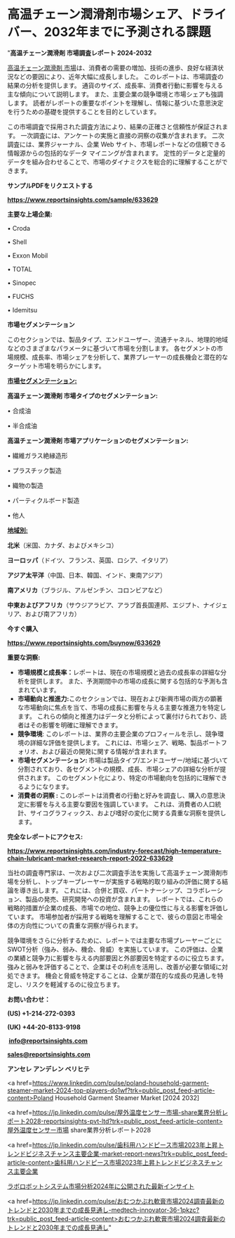# 高温チェーン潤滑剤市場シェア、ドライバー、2032年までに予測される課題

"<strong>高温チェーン潤滑剤 市場調査レポート 2024-2032</strong>

<a href=https://www.reportsinsights.com/sample/633629>高温チェーン潤滑剤 市場</a>は、消費者の需要の増加、技術の進歩、良好な経済状況などの要因により、近年大幅に成長しました。 このレポートは、市場調査の結果の分析を提供します。 通貨のサイズ、成長率、消費者行動に影響を与える主な傾向について説明します。 また、主要企業の競争環境と市場シェアも強調します。 読者がレポートの重要なポイントを理解し、情報に基づいた意思決定を行うための基礎を提供することを目的としています。

この市場調査で採用された調査方法により、結果の正確さと信頼性が保証されます。 一次調査には、アンケートの実施と直接の洞察の収集が含まれます。 二次調査には、業界ジャーナル、企業 Web サイト、市場レポートなどの信頼できる情報源からの包括的なデータ マイニングが含まれます。 定性的データと定量的データを組み合わせることで、市場のダイナミクスを総合的に理解することができます。

<strong><b>サンプルPDFをリクエストする</b></strong>

<a href=https://www.reportsinsights.com/sample/633629><strong><u>https://www.reportsinsights.com/sample/633629</u></strong></a>

<strong>主要な上場企業:</strong>

• Croda

• Shell

• Exxon Mobil

• TOTAL

• Sinopec

• FUCHS

• Idemitsu

<strong>市場セグメンテーション</strong>

このセクションでは、製品タイプ、エンドユーザー、流通チャネル、地理的地域などのさまざまなパラメータに基づいて市場を分割します。 各セグメントの市場規模、成長率、市場シェアを分析して、業界プレーヤーの成長機会と潜在的なターゲット市場を明らかにします。

<strong><u>市場セグメンテーション</u></strong><strong><u>:</u></strong>

<strong>高温チェーン潤滑剤 市場タイプのセグメンテーション:</strong>

• 合成油

• 半合成油

<strong>高温チェーン潤滑剤 市場アプリケーションのセグメンテーション:</strong>

• 繊維ガラス絶縁造形

• プラスチック製造

• 織物の製造

• パーティクルボード製造

• 他人

<strong><u>地域別</u></strong><strong><u>:</u></strong>

<strong>北米</strong>（米国、カナダ、およびメキシコ）

<strong>ヨーロッパ</strong>（ドイツ、フランス、英国、ロシア、イタリア）

<strong>アジア太平洋</strong>（中国、日本、韓国、インド、東南アジア）

<strong>南アメリカ</strong>（ブラジル、アルゼンチン、コロンビアなど）

<strong>中東およびアフリカ</strong>（サウジアラビア、アラブ首長国連邦、エジプト、ナイジェリア、および南アフリカ）

<strong>今すぐ購入</strong>

<a href=https://www.reportsinsights.com/buynow/633629><strong><u>https://www.reportsinsights.com/buynow/633629</u></strong></a>

<strong>重要な洞察:</strong>
<ul>
  <li><strong>市場規模と成長率：</strong>レポートは、現在の市場規模と過去の成長率の詳細な分析を提供します。 また、予測期間中の市場の成長に関する包括的な予測も含まれています。</li>
  <li><strong>市場動向と推進力:</strong>このセクションでは、現在および新興市場の両方の顕著な市場動向に焦点を当て、市場の成長に影響を与える主要な推進力を特定します。 これらの傾向と推進力はデータと分析によって裏付けられており、読者はその影響を明確に理解できます。</li>
  <li><strong>競争環境</strong>: このレポートは、業界の主要企業のプロフィールを示し、競争環境の詳細な評価を提供します。 これには、市場シェア、戦略、製品ポートフォリオ、および最近の開発に関する情報が含まれます。</li>
  <li><strong>市場セグメンテーション: </strong>市場は製品タイプ/エンドユーザー/地域に基づいて分割されており、各セグメントの規模、成長、市場シェアの詳細な分析が提供されます。 このセグメント化により、特定の市場動向を包括的に理解できるようになります。</li>
  <li><strong>消費者の洞察 : </strong>このレポートは消費者の行動と好みを調査し、購入の意思決定に影響を与える主要な要因を強調しています。 これは、消費者の人口統計、サイコグラフィックス、および嗜好の変化に関する貴重な洞察を提供します。</li>
</ul>
<strong>完全なレポートにアクセス:</strong>

<a href=https://www.reportsinsights.com/industry-forecast/high-temperature-chain-lubricant-market-research-report-2022-633629><strong><u><b>https://www.reportsinsights.com/industry-forecast/high-temperature-chain-lubricant-market-research-report-2022-633629</b></u></strong></a>

当社の調査専門家は、一次および二次調査手法を実施して高温チェーン潤滑剤市場を分析し、トップキープレーヤーが実施する戦略的取り組みの評価に関する結論を導き出します。 これには、合併と買収、パートナーシップ、コラボレーション、製品の発売、研究開発への投資が含まれます。 レポートでは、これらの戦略的措置が企業の成長、市場での地位、競争上の優位性に与える影響を評価しています。 市場参加者が採用する戦略を理解することで、彼らの意図と市場全体の方向性についての貴重な洞察が得られます。

競争環境をさらに分析するために、レポートでは主要な市場プレーヤーごとにSWOT分析（強み、弱み、機会、脅威）を実施しています。 この評価は、企業の業績と競争力に影響を与える内部要因と外部要因を特定するのに役立ちます。 強みと弱みを評価することで、企業はその利点を活用し、改善が必要な領域に対処できます。 機会と脅威を特定することは、企業が潜在的な成長の見通しを特定し、リスクを軽減するのに役立ちます。

<strong>お問い合わせ：</strong>

<strong>(US) +1-214-272-0393</strong>

<strong>(UK) +44-20-8133-9198</strong>

<strong> </strong><a href=info@reportsinsights.com><strong><u>info@reportsinsights.com</u></strong></a>

<a href=sales@reportsinsights.com><strong><u>sales@reportsinsights.com</u></strong></a>

<strong>アンセレ アンデレン ベリヒテ</strong>

<a href=https://www.linkedin.com/pulse/poland-household-garment-steamer-market-2024-top-players-do1wf?trk=public_post_feed-article-content>Poland Household Garment Steamer Market [2024 2032]</a>

<a href=https://jp.linkedin.com/pulse/屋外温度センサー市場-share業界分析レポート2028-reportsinsights-pvt-ltd?trk=public_post_feed-article-content>屋外温度センサー市場 share業界分析レポート2028</a>

<a href=https://jp.linkedin.com/pulse/歯科用ハンドピース市場2023年上昇トレンドビジネスチャンス主要企業-market-report-news?trk=public_post_feed-article-content>歯科用ハンドピース市場2023年上昇トレンドビジネスチャンス主要企業</a>

<a href=https://www.linkedin.com/pulse/ラボロボットシステム市場分析2024年に公開された最新インサイト-healthscope-news-245-vmyxf/>ラボロボットシステム市場分析2024年に公開された最新インサイト</a>

<a href=https://jp.linkedin.com/pulse/おむつかぶれ軟膏市場2024調査最新のトレンドと2030年までの成長見通し-medtech-innovator-36-1pkzc?trk=public_post_feed-article-content>おむつかぶれ軟膏市場2024調査最新のトレンドと2030年までの成長見通し</a>"
